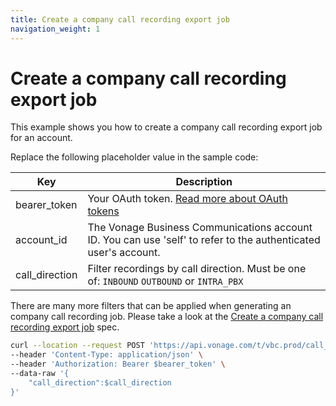 ```yaml
---
title: Create a company call recording export job
navigation_weight: 1
---
```


# Create a company call recording export job

This example shows you how to create a company call recording export job for an account.

Replace the following placeholder value in the sample code:

| Key | Description |
| --- | ----------- |
| bearer_token      | Your OAuth token. [Read more about OAuth tokens](/getting-started/create-a-developer-account) |
| account_id        | The Vonage Business Communications account ID. You can use 'self' to refer to the authenticated user's account. |
| call_direction           | Filter recordings by call direction. Must be one of: `INBOUND` `OUTBOUND` or `INTRA_PBX` |

There are many more filters that can be applied when generating an company call recording job. Please take a look at the [Create a company call recording export job](/api/call-recording#createCCRExportJob) spec.


``` bash
curl --location --request POST 'https://api.vonage.com/t/vbc.prod/call_recording/api/accounts/$account_id/company_call_recordings/export' \
--header 'Content-Type: application/json' \
--header 'Authorization: Bearer $bearer_token' \
--data-raw '{
    "call_direction":$call_direction
}'
```
